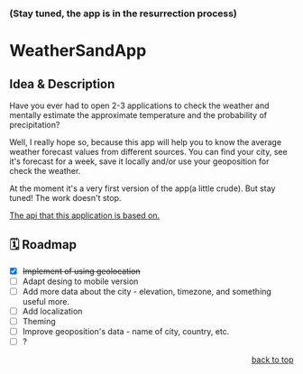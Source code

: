 <div id="top"></div>

### (Stay tuned, the app is in the resurrection process)

# WeatherSandApp

## Idea & Description

Have you ever had to open 2-3 applications to check the weather and mentally estimate the approximate temperature and the probability of precipitation?

Well, I really hope so, because this app will help you to know the average weather forecast values from different sources. You can find your city, see it's forecast for a week, save it locally and/or use your geoposition for check the weather.

At the moment it's a very first version of the app(a little crude). But stay tuned! The work doesn't stop.

[The api that this application is based on.](https://github.com/marqpeo/WeatherSandAPI)


## 🗓️ Roadmap

- [x]   ~~Implement of using geolocation~~
- [ ]   Adapt desing to mobile version
- [ ]   Add more data about the city - elevation, timezone, and something useful more.
- [ ]   Add localization
- [ ]   Theming
- [ ]   Improve geoposition's data - name of city, country, etc.
- [ ]   ?

<p align="right"><a href="#top">back to top</a></p>
